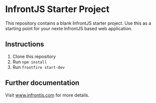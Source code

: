# InfrontJS Starter Project
This repository contains a blank InfrontJS starter project. Use this as a starting point for your nexte InfrontJS based web application.

## Instructions

1. Clone this repository
2. Run `npm install`
3. Run `frontfire start-dev`

## Further documentation

Visit www.infrontjs.com for more details.
